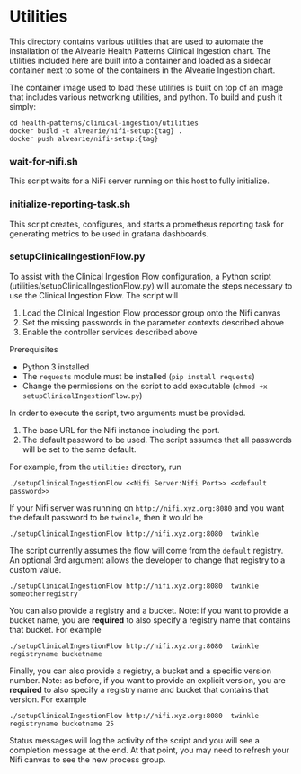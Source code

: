 # Utilities

This directory contains various utilities that are used to automate the installation of the Alvearie Health Patterns Clinical Ingestion chart.
The utilities included here are built into a container and loaded as a sidecar container next to some of the containers in the Alvearie Ingestion chart.

The container image used to load these utilities is built on top of an image that includes various networking utilities, and python.
To build and push it simply:

```
cd health-patterns/clinical-ingestion/utilities
docker build -t alvearie/nifi-setup:{tag} .
docker push alvearie/nifi-setup:{tag}
```

### wait-for-nifi.sh

This script waits for a NiFi server running on this host to fully initialize.

### initialize-reporting-task.sh

This script creates, configures, and starts a prometheus reporting task for generating metrics to be used in grafana dashboards.

### setupClinicalIngestionFlow.py

To assist with the Clinical Ingestion Flow configuration, a Python script (utilities/setupClinicalIngestionFlow.py) will automate the steps necessary to use the Clinical Ingestion Flow.  The script will

1. Load the Clinical Ingestion Flow processor group onto the Nifi canvas
1. Set the missing passwords in the parameter contexts described above
1. Enable the controller services described above

Prerequisites
  - Python 3 installed
  - The `requests` module must be installed (`pip install requests`)
  - Change the permissions on the script to add executable (`chmod +x setupClinicalIngestionFlow.py`)

In order to execute the script, two arguments must be provided.  
  1. The base URL for the Nifi instance including the port.
  1. The default password to be used.  The script assumes that all passwords will be set to the same default.

For example, from the `utilities` directory, run

`./setupClinicalIngestionFlow <<Nifi Server:Nifi Port>> <<default password>>`

If your Nifi server was running on `http://nifi.xyz.org:8080` and you want the default password to be `twinkle`, then it would be

`./setupClinicalIngestionFlow http://nifi.xyz.org:8080  twinkle`

The script currently assumes the flow will come from the `default` registry.  An optional 3rd argument allows the developer to change that registry to a custom value.

`./setupClinicalIngestionFlow http://nifi.xyz.org:8080  twinkle someotherregistry`

You can also provide a registry and a bucket.  Note: if you want to provide a bucket name, you are **required** to also specify a registry name that contains that bucket.  For example

`./setupClinicalIngestionFlow http://nifi.xyz.org:8080  twinkle registryname bucketname`

Finally, you can also provide a registry, a bucket and a specific version number.  Note: as before, if you want to provide an explicit version, you are **required** to also specify a registry name and bucket that contains that version.  For example

`./setupClinicalIngestionFlow http://nifi.xyz.org:8080  twinkle registryname bucketname 25`

Status messages will log the activity of the script and you will see a completion message at the end.  At that point, you may need to refresh your Nifi canvas to see the new process group.
